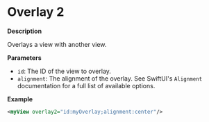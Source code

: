 # Overlay 2

**Description**

Overlays a view with another view.

**Parameters**

- `id`: The ID of the view to overlay.
- `alignment`: The alignment of the overlay. See SwiftUI's `Alignment` documentation for a full list of available options.

**Example**

```xml
<myView overlay2="id:myOverlay;alignment:center"/>
```
